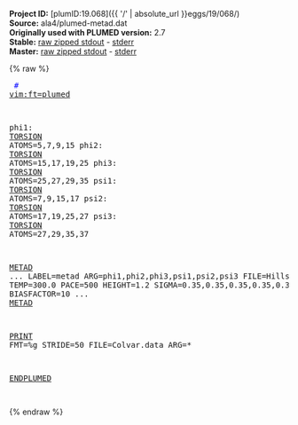 **Project ID:** [plumID:19.068]({{ '/' | absolute_url }}eggs/19/068/)  
**Source:** ala4/plumed-metad.dat  
**Originally used with PLUMED version:** 2.7  
**Stable:** [raw zipped stdout](plumed-metad.dat.plumed.stdout.txt.zip) - [stderr](plumed-metad.dat.plumed.stderr)  
**Master:** [raw zipped stdout](plumed-metad.dat.plumed_master.stdout.txt.zip) - [stderr](plumed-metad.dat.plumed_master.stderr)  

{% raw %}<pre>
<span style="color:blue"># <a href="https://plumed.github.io/doc-master/user-doc/html/_vim_syntax.html">vim:ft=plumed</a></span>

phi1: <a href="https://plumed.github.io/doc-master/user-doc/html/_t_o_r_s_i_o_n.html">TORSION</a> ATOMS=5,7,9,15
phi2: <a href="https://plumed.github.io/doc-master/user-doc/html/_t_o_r_s_i_o_n.html">TORSION</a> ATOMS=15,17,19,25
phi3: <a href="https://plumed.github.io/doc-master/user-doc/html/_t_o_r_s_i_o_n.html">TORSION</a> ATOMS=25,27,29,35
psi1: <a href="https://plumed.github.io/doc-master/user-doc/html/_t_o_r_s_i_o_n.html">TORSION</a> ATOMS=7,9,15,17
psi2: <a href="https://plumed.github.io/doc-master/user-doc/html/_t_o_r_s_i_o_n.html">TORSION</a> ATOMS=17,19,25,27
psi3: <a href="https://plumed.github.io/doc-master/user-doc/html/_t_o_r_s_i_o_n.html">TORSION</a> ATOMS=27,29,35,37

<a href="https://plumed.github.io/doc-master/user-doc/html/_m_e_t_a_d.html">METAD</a> ...
  LABEL=metad
  ARG=phi1,phi2,phi3,psi1,psi2,psi3
  FILE=Hills.data
  TEMP=300.0
  PACE=500
  HEIGHT=1.2
  SIGMA=0.35,0.35,0.35,0.35,0.35,0.35
  BIASFACTOR=10
... <a href="https://plumed.github.io/doc-master/user-doc/html/_m_e_t_a_d.html">METAD</a>

<a href="https://plumed.github.io/doc-master/user-doc/html/_p_r_i_n_t.html">PRINT</a> FMT=%g STRIDE=50 FILE=Colvar.data ARG=*

<a href="https://plumed.github.io/doc-master/user-doc/html/_e_n_d_p_l_u_m_e_d.html">ENDPLUMED</a>
<span style="color:blue"></span>
</pre>{% endraw %}
